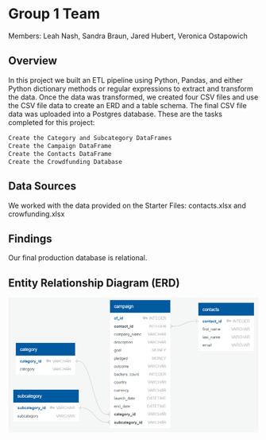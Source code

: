# Group 1 Team
Members: Leah Nash, Sandra Braun, Jared Hubert, Veronica Ostapowich

## Overview
In this project we built an ETL pipeline using Python, Pandas, and either Python dictionary methods or regular expressions to extract and transform the data. Once the data was transformed, we created four CSV files and use the CSV file data to create an ERD and a table schema. The final CSV file data was uploaded into a Postgres database. These are the tasks completed for this project:

    Create the Category and Subcategory DataFrames
    Create the Campaign DataFrame
    Create the Contacts DataFrame
    Create the Crowdfunding Database

## Data Sources
We worked with the data provided on the Starter Files: contacts.xlsx and crowfunding.xlsx

## Findings
Our final production database is relational.

## Entity Relationship Diagram (ERD)

![Entity Relationship Diagram (ERD)](Resources/ERD.png?raw=true)

  

